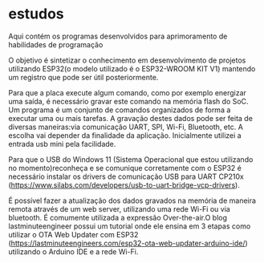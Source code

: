 # estudos
Aqui contém os programas desenvolvidos para aprimoramento de habilidades de programação

O objetivo é sintetizar o conhecimento em desenvolvimento de projetos utilizando ESP32(o modelo utilizado é o ESP32-WROOM KIT V1) mantendo um registro que pode ser útil
posteriormente.

Para que a placa execute algum comando, como por exemplo energizar uma saída, é necessário gravar este comando na memória flash do SoC. Um programa é um conjunto de 
comandos organizados de forma a executar uma ou mais tarefas. A gravação destes dados pode ser feita de diversas maneiras:via comunicação UART, SPI, Wi-Fi, 
Bluetooth, etc. A escolha vai depender da finalidade da aplicação. Inicialmente utilizei a entrada usb mini pela facilidade.

Para que o USB do Windows 11 (Sistema Operacional que estou utilizando no momento)reconheça e se comunique corretamente com o ESP32 é necessário 
instalar os drivers de comunicação USB para UART CP210x (https://www.silabs.com/developers/usb-to-uart-bridge-vcp-drivers).

É possível fazer a atualização dos dados gravados na memória de maneira remota através de um web server, utilizando uma rede Wi-Fi ou via bluetooth. É comumente utilizada
a expressão Over-the-air.O blog lastminuteengineer possui um tutorial onde ele ensina em 3 etapas como utilizar o OTA Web Updater com ESP32 (https://lastminuteengineers.com/esp32-ota-web-updater-arduino-ide/)
 utilizando o Arduino IDE e a rede Wi-Fi.
